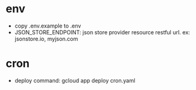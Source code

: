 # env
- copy .env.example to .env
- JSON_STORE_ENDPOINT: json store provider resource restful url. ex: jsonstore.io, myjson.com

# cron
- deploy command: gcloud app deploy cron.yaml
